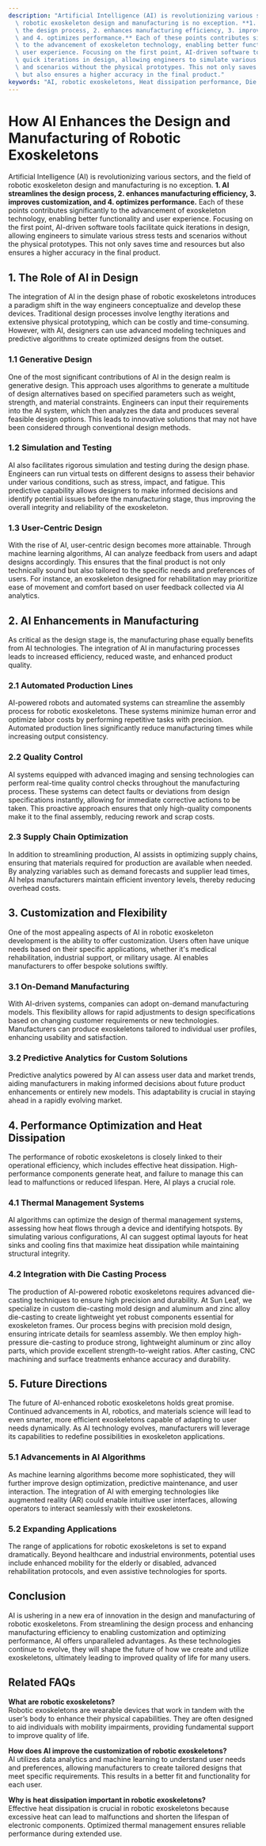 ```yaml
---
description: "Artificial Intelligence (AI) is revolutionizing various sectors, and the field of\
  \ robotic exoskeleton design and manufacturing is no exception. **1. AI streamlines\
  \ the design process, 2. enhances manufacturing efficiency, 3. improves customization,\
  \ and 4. optimizes performance.** Each of these points contributes significantly\
  \ to the advancement of exoskeleton technology, enabling better functionality and\
  \ user experience. Focusing on the first point, AI-driven software tools facilitate\
  \ quick iterations in design, allowing engineers to simulate various stress tests\
  \ and scenarios without the physical prototypes. This not only saves time and resources\
  \ but also ensures a higher accuracy in the final product."
keywords: "AI, robotic exoskeletons, Heat dissipation performance, Die casting process"
---
```

# How AI Enhances the Design and Manufacturing of Robotic Exoskeletons

Artificial Intelligence (AI) is revolutionizing various sectors, and the field of robotic exoskeleton design and manufacturing is no exception. **1. AI streamlines the design process, 2. enhances manufacturing efficiency, 3. improves customization, and 4. optimizes performance.** Each of these points contributes significantly to the advancement of exoskeleton technology, enabling better functionality and user experience. Focusing on the first point, AI-driven software tools facilitate quick iterations in design, allowing engineers to simulate various stress tests and scenarios without the physical prototypes. This not only saves time and resources but also ensures a higher accuracy in the final product.

## **1. The Role of AI in Design**

The integration of AI in the design phase of robotic exoskeletons introduces a paradigm shift in the way engineers conceptualize and develop these devices. Traditional design processes involve lengthy iterations and extensive physical prototyping, which can be costly and time-consuming. However, with AI, designers can use advanced modeling techniques and predictive algorithms to create optimized designs from the outset.

### **1.1 Generative Design**

One of the most significant contributions of AI in the design realm is generative design. This approach uses algorithms to generate a multitude of design alternatives based on specified parameters such as weight, strength, and material constraints. Engineers can input their requirements into the AI system, which then analyzes the data and produces several feasible design options. This leads to innovative solutions that may not have been considered through conventional design methods.

### **1.2 Simulation and Testing**

AI also facilitates rigorous simulation and testing during the design phase. Engineers can run virtual tests on different designs to assess their behavior under various conditions, such as stress, impact, and fatigue. This predictive capability allows designers to make informed decisions and identify potential issues before the manufacturing stage, thus improving the overall integrity and reliability of the exoskeleton.

### **1.3 User-Centric Design**

With the rise of AI, user-centric design becomes more attainable. Through machine learning algorithms, AI can analyze feedback from users and adapt designs accordingly. This ensures that the final product is not only technically sound but also tailored to the specific needs and preferences of users. For instance, an exoskeleton designed for rehabilitation may prioritize ease of movement and comfort based on user feedback collected via AI analytics.

## **2. AI Enhancements in Manufacturing**

As critical as the design stage is, the manufacturing phase equally benefits from AI technologies. The integration of AI in manufacturing processes leads to increased efficiency, reduced waste, and enhanced product quality.

### **2.1 Automated Production Lines**

AI-powered robots and automated systems can streamline the assembly process for robotic exoskeletons. These systems minimize human error and optimize labor costs by performing repetitive tasks with precision. Automated production lines significantly reduce manufacturing times while increasing output consistency.

### **2.2 Quality Control**

AI systems equipped with advanced imaging and sensing technologies can perform real-time quality control checks throughout the manufacturing process. These systems can detect faults or deviations from design specifications instantly, allowing for immediate corrective actions to be taken. This proactive approach ensures that only high-quality components make it to the final assembly, reducing rework and scrap costs.

### **2.3 Supply Chain Optimization**

In addition to streamlining production, AI assists in optimizing supply chains, ensuring that materials required for production are available when needed. By analyzing variables such as demand forecasts and supplier lead times, AI helps manufacturers maintain efficient inventory levels, thereby reducing overhead costs.

## **3. Customization and Flexibility**

One of the most appealing aspects of AI in robotic exoskeleton development is the ability to offer customization. Users often have unique needs based on their specific applications, whether it's medical rehabilitation, industrial support, or military usage. AI enables manufacturers to offer bespoke solutions swiftly.

### **3.1 On-Demand Manufacturing**

With AI-driven systems, companies can adopt on-demand manufacturing models. This flexibility allows for rapid adjustments to design specifications based on changing customer requirements or new technologies. Manufacturers can produce exoskeletons tailored to individual user profiles, enhancing usability and satisfaction.

### **3.2 Predictive Analytics for Custom Solutions**

Predictive analytics powered by AI can assess user data and market trends, aiding manufacturers in making informed decisions about future product enhancements or entirely new models. This adaptability is crucial in staying ahead in a rapidly evolving market.

## **4. Performance Optimization and Heat Dissipation**

The performance of robotic exoskeletons is closely linked to their operational efficiency, which includes effective heat dissipation. High-performance components generate heat, and failure to manage this can lead to malfunctions or reduced lifespan. Here, AI plays a crucial role.

### **4.1 Thermal Management Systems**

AI algorithms can optimize the design of thermal management systems, assessing how heat flows through a device and identifying hotspots. By simulating various configurations, AI can suggest optimal layouts for heat sinks and cooling fins that maximize heat dissipation while maintaining structural integrity.

### **4.2 Integration with Die Casting Process**

The production of AI-powered robotic exoskeletons requires advanced die-casting techniques to ensure high precision and durability. At Sun Leaf, we specialize in custom die-casting mold design and aluminum and zinc alloy die-casting to create lightweight yet robust components essential for exoskeleton frames. Our process begins with precision mold design, ensuring intricate details for seamless assembly. We then employ high-pressure die-casting to produce strong, lightweight aluminum or zinc alloy parts, which provide excellent strength-to-weight ratios. After casting, CNC machining and surface treatments enhance accuracy and durability.

## **5. Future Directions**

The future of AI-enhanced robotic exoskeletons holds great promise. Continued advancements in AI, robotics, and materials science will lead to even smarter, more efficient exoskeletons capable of adapting to user needs dynamically. As AI technology evolves, manufacturers will leverage its capabilities to redefine possibilities in exoskeleton applications.

### **5.1 Advancements in AI Algorithms**

As machine learning algorithms become more sophisticated, they will further improve design optimization, predictive maintenance, and user interaction. The integration of AI with emerging technologies like augmented reality (AR) could enable intuitive user interfaces, allowing operators to interact seamlessly with their exoskeletons.

### **5.2 Expanding Applications**

The range of applications for robotic exoskeletons is set to expand dramatically. Beyond healthcare and industrial environments, potential uses include enhanced mobility for the elderly or disabled, advanced rehabilitation protocols, and even assistive technologies for sports.

## Conclusion

AI is ushering in a new era of innovation in the design and manufacturing of robotic exoskeletons. From streamlining the design process and enhancing manufacturing efficiency to enabling customization and optimizing performance, AI offers unparalleled advantages. As these technologies continue to evolve, they will shape the future of how we create and utilize exoskeletons, ultimately leading to improved quality of life for many users.

## Related FAQs

**What are robotic exoskeletons?**  
Robotic exoskeletons are wearable devices that work in tandem with the user’s body to enhance their physical capabilities. They are often designed to aid individuals with mobility impairments, providing fundamental support to improve quality of life.

**How does AI improve the customization of robotic exoskeletons?**  
AI utilizes data analytics and machine learning to understand user needs and preferences, allowing manufacturers to create tailored designs that meet specific requirements. This results in a better fit and functionality for each user.

**Why is heat dissipation important in robotic exoskeletons?**  
Effective heat dissipation is crucial in robotic exoskeletons because excessive heat can lead to malfunctions and shorten the lifespan of electronic components. Optimized thermal management ensures reliable performance during extended use.
